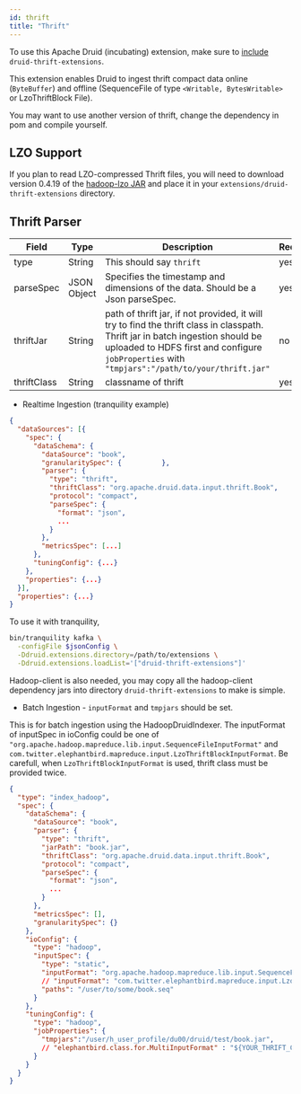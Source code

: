 ```yaml
---
id: thrift
title: "Thrift"
---
```


<!--
  ~ Licensed to the Apache Software Foundation (ASF) under one
  ~ or more contributor license agreements.  See the NOTICE file
  ~ distributed with this work for additional information
  ~ regarding copyright ownership.  The ASF licenses this file
  ~ to you under the Apache License, Version 2.0 (the
  ~ "License"); you may not use this file except in compliance
  ~ with the License.  You may obtain a copy of the License at
  ~
  ~   http://www.apache.org/licenses/LICENSE-2.0
  ~
  ~ Unless required by applicable law or agreed to in writing,
  ~ software distributed under the License is distributed on an
  ~ "AS IS" BASIS, WITHOUT WARRANTIES OR CONDITIONS OF ANY
  ~ KIND, either express or implied.  See the License for the
  ~ specific language governing permissions and limitations
  ~ under the License.
  -->


To use this Apache Druid (incubating) extension, make sure to [include](../../operations/including-extensions.md) `druid-thrift-extensions`.

This extension enables Druid to ingest thrift compact data online (`ByteBuffer`) and offline (SequenceFile of type `<Writable, BytesWritable>` or LzoThriftBlock File).

You may want to use another version of thrift, change the dependency in pom and compile yourself.

## LZO Support

If you plan to read LZO-compressed Thrift files, you will need to download version 0.4.19 of the [hadoop-lzo JAR](https://mvnrepository.com/artifact/com.hadoop.gplcompression/hadoop-lzo/0.4.19) and place it in your `extensions/druid-thrift-extensions` directory.

## Thrift Parser


| Field       | Type        | Description                              | Required |
| ----------- | ----------- | ---------------------------------------- | -------- |
| type        | String      | This should say `thrift`                 | yes      |
| parseSpec   | JSON Object | Specifies the timestamp and dimensions of the data. Should be a Json parseSpec. | yes      |
| thriftJar   | String      | path of thrift jar, if not provided, it will try to find the thrift class in classpath. Thrift jar in batch ingestion should be uploaded to HDFS first and configure `jobProperties` with `"tmpjars":"/path/to/your/thrift.jar"` | no       |
| thriftClass | String      | classname of thrift                      | yes      |

- Realtime Ingestion (tranquility example)

```json
{
  "dataSources": [{
    "spec": {
      "dataSchema": {
        "dataSource": "book",
        "granularitySpec": {          },
        "parser": {
          "type": "thrift",
          "thriftClass": "org.apache.druid.data.input.thrift.Book",
          "protocol": "compact",
          "parseSpec": {
            "format": "json",
            ...
          }
        },
        "metricsSpec": [...]
      },
      "tuningConfig": {...}
    },
    "properties": {...}
  }],
  "properties": {...}
}
```

To use it with tranquility,

```bash
bin/tranquility kafka \
  -configFile $jsonConfig \
  -Ddruid.extensions.directory=/path/to/extensions \
  -Ddruid.extensions.loadList='["druid-thrift-extensions"]'
```

Hadoop-client is also needed, you may copy all the hadoop-client dependency jars into directory `druid-thrift-extensions` to make is simple.


- Batch Ingestion - `inputFormat` and `tmpjars` should be set.

This is for batch ingestion using the HadoopDruidIndexer. The inputFormat of inputSpec in ioConfig could be one of `"org.apache.hadoop.mapreduce.lib.input.SequenceFileInputFormat"` and `com.twitter.elephantbird.mapreduce.input.LzoThriftBlockInputFormat`. Be carefull, when `LzoThriftBlockInputFormat` is used, thrift class must be provided twice.

```json
{
  "type": "index_hadoop",
  "spec": {
    "dataSchema": {
      "dataSource": "book",
      "parser": {
        "type": "thrift",
        "jarPath": "book.jar",
        "thriftClass": "org.apache.druid.data.input.thrift.Book",
        "protocol": "compact",
        "parseSpec": {
          "format": "json",
          ...
        }
      },
      "metricsSpec": [],
      "granularitySpec": {}
    },
    "ioConfig": {
      "type": "hadoop",
      "inputSpec": {
        "type": "static",
        "inputFormat": "org.apache.hadoop.mapreduce.lib.input.SequenceFileInputFormat",
        // "inputFormat": "com.twitter.elephantbird.mapreduce.input.LzoThriftBlockInputFormat",
        "paths": "/user/to/some/book.seq"
      }
    },
    "tuningConfig": {
      "type": "hadoop",
      "jobProperties": {
        "tmpjars":"/user/h_user_profile/du00/druid/test/book.jar",
        // "elephantbird.class.for.MultiInputFormat" : "${YOUR_THRIFT_CLASS_NAME}"
      }
    }
  }
}
```
